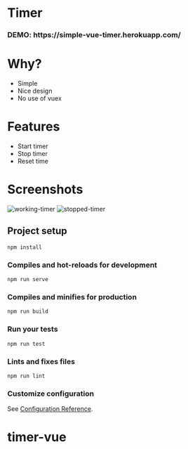 # Timer

<h3>DEMO: https://simple-vue-timer.herokuapp.com/</h3>

# Why?
- Simple
- Nice design
- No use of vuex

# Features
- Start timer
- Stop timer
- Reset time

# Screenshots
![working-timer](https://i.imgur.com/AvGkU4o.png)
![stopped-timer](https://i.imgur.com/bu4my3h.png)

## Project setup
```
npm install
```

### Compiles and hot-reloads for development
```
npm run serve
```

### Compiles and minifies for production
```
npm run build
```

### Run your tests
```
npm run test
```

### Lints and fixes files
```
npm run lint
```

### Customize configuration
See [Configuration Reference](https://cli.vuejs.org/config/).
# timer-vue
